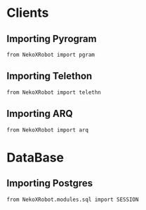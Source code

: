 # Clients
## Importing Pyrogram
```python3
from NekoXRobot import pgram
```
## Importing Telethon
```python3
from NekoXRobot import telethn
```
## Importing ARQ
```python3
from NekoXRobot import arq
```

# DataBase
## Importing Postgres
```python3
from NekoXRobot.modules.sql import SESSION
```
